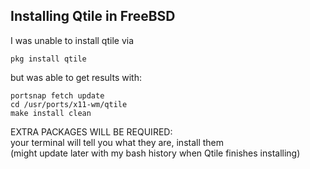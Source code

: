 Installing Qtile in FreeBSD
---------------------------
I was unable to install qtile via
```
pkg install qtile
```
but was able to get results with:   

```
portsnap fetch update
cd /usr/ports/x11-wm/qtile
make install clean
```

EXTRA PACKAGES WILL BE REQUIRED:  
your terminal will tell you what they are, install them  
(might update later with my bash history when Qtile finishes installing)
